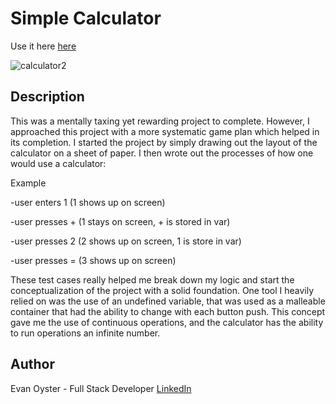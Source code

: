 # Simple Calculator

Use it here [here](https://quietoutthere.github.io/calculator/)

![calculator2](https://user-images.githubusercontent.com/108839805/204379159-b8b5ded5-b079-4e41-9759-26e9d2a11c2c.png)

## Description

This was a mentally taxing yet rewarding project to complete. However, I approached this project with a more systematic game plan which helped in its completion.  I started the project by simply drawing out the layout of the calculator on a sheet of paper. I then wrote out the processes of how one would use a calculator:

Example

-user enters 1 (1 shows up on screen)

-user presses + (1 stays on screen, + is stored in var)

-user presses 2 (2 shows up on screen, 1 is store in var)

-user presses = (3 shows up on screen)

These test cases really helped me break down my logic and start the conceptualization of the project with a solid foundation.
One tool I heavily relied on was the use of an undefined variable, that was used as a malleable container that had the ability to change with each button push. This concept gave me the use of continuous operations, and the calculator has the ability to run operations an infinite number.


## Author
Evan Oyster - Full Stack Developer
[LinkedIn](https://www.linkedin.com/feed/)
